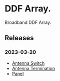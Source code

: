 # DDF Array.

Broadband DDF Array.

## Releases

### 2023-03-20

- [Antenna Switch](https://charlieh0tel.github.io/ee_stuff/projects/ddf_big_array_antsw/releases/production-20230320/)
- [Antenna Termination](https://charlieh0tel.github.io/ee_stuff/projects/ddf_big_array_antterm/releases/production-20230320/)
- [Panel](https://charlieh0tel.github.io/ee_stuff/projects/ddf_big_array_panel/releases/production-20230320/)
